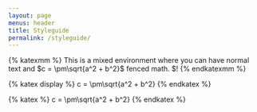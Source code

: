 ```yaml
---
layout: page
menus: header
title: Styleguide
permalink: /styleguide/
---
```


{% katexmm %}
This is a mixed environment where you can have normal text and $c = \pm\sqrt{a^2 + b^2}$ fenced math. \$!
{% endkatexmm %}

{% katex display %}
c = \pm\sqrt{a^2 + b^2}
{% endkatex %}

{% katex %}
c = \pm\sqrt{a^2 + b^2}
{% endkatex %}

